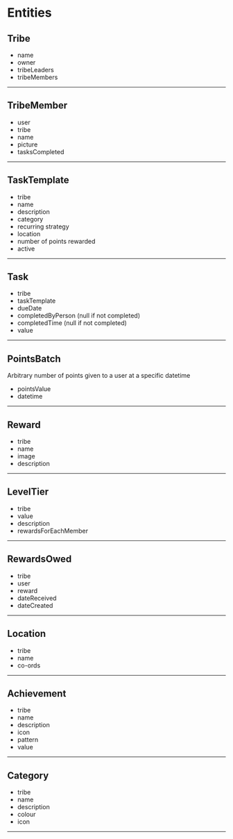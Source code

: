 # Entities

## Tribe
* name
* owner
* tribeLeaders
* tribeMembers


***


## TribeMember
* user
* tribe
* name
* picture
* tasksCompleted


***


## TaskTemplate
* tribe
* name
* description
* category
* recurring strategy
* location
* number of points rewarded
* active


***


## Task
* tribe
* taskTemplate
* dueDate
* completedByPerson (null if not completed)
* completedTime (null if not completed)
* value


***


## PointsBatch

Arbitrary number of points given to a user at a specific datetime

* pointsValue
* datetime


***


## Reward
* tribe
* name
* image
* description


***


## LevelTier
* tribe
* value
* description
* rewardsForEachMember


***


## RewardsOwed
* tribe
* user
* reward
* dateReceived
* dateCreated


***


## Location
* tribe
* name
* co-ords


***


## Achievement
* tribe
* name
* description
* icon
* pattern
* value


***


## Category
* tribe
* name
* description
* colour
* icon


***
